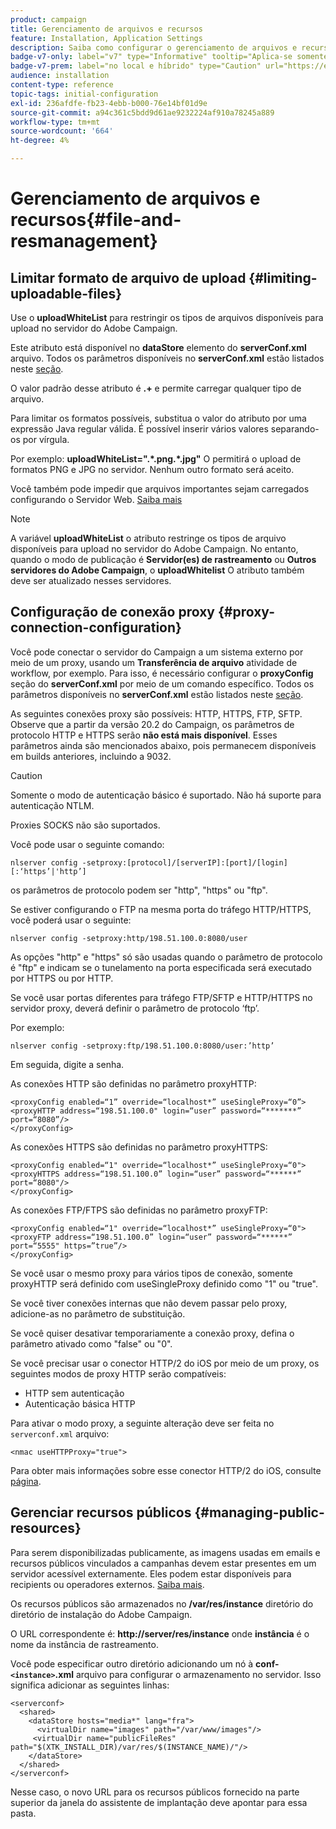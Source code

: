 ```yaml
---
product: campaign
title: Gerenciamento de arquivos e recursos
feature: Installation, Application Settings
description: Saiba como configurar o gerenciamento de arquivos e recursos no Campaign
badge-v7-only: label="v7" type="Informative" tooltip="Aplica-se somente ao Campaign Classic v7"
badge-v7-prem: label="no local e híbrido" type="Caution" url="https://experienceleague.adobe.com/docs/campaign-classic/using/installing-campaign-classic/architecture-and-hosting-models/hosting-models-lp/hosting-models.html?lang=pt-BR" tooltip="Aplica-se somente a implantações locais e híbridas"
audience: installation
content-type: reference
topic-tags: initial-configuration
exl-id: 236afdfe-fb23-4ebb-b000-76e14bf01d9e
source-git-commit: a94c361c5bdd9d61ae9232224af910a78245a889
workflow-type: tm+mt
source-wordcount: '664'
ht-degree: 4%

---
```


# Gerenciamento de arquivos e recursos{#file-and-resmanagement}



## Limitar formato de arquivo de upload {#limiting-uploadable-files}

Use o **uploadWhiteList** para restringir os tipos de arquivos disponíveis para upload no servidor do Adobe Campaign.

Este atributo está disponível no **dataStore** elemento do **serverConf.xml** arquivo. Todos os parâmetros disponíveis no **serverConf.xml** estão listados neste [seção](../../installation/using/the-server-configuration-file.md).

O valor padrão desse atributo é **.+** e permite carregar qualquer tipo de arquivo.

Para limitar os formatos possíveis, substitua o valor do atributo por uma expressão Java regular válida. É possível inserir vários valores separando-os por vírgula.

Por exemplo: **uploadWhiteList=&quot;.&#42;.png.&#42;.jpg&quot;** O permitirá o upload de formatos PNG e JPG no servidor. Nenhum outro formato será aceito.

Você também pode impedir que arquivos importantes sejam carregados configurando o Servidor Web. [Saiba mais](web-server-configuration.md)

>[!NOTE]
>
>A variável **uploadWhiteList** o atributo restringe os tipos de arquivo disponíveis para upload no servidor do Adobe Campaign. No entanto, quando o modo de publicação é **Servidor(es) de rastreamento** ou **Outros servidores do Adobe Campaign**, o **uploadWhitelist** O atributo também deve ser atualizado nesses servidores.

## Configuração de conexão proxy {#proxy-connection-configuration}

Você pode conectar o servidor do Campaign a um sistema externo por meio de um proxy, usando um **Transferência de arquivo** atividade de workflow, por exemplo. Para isso, é necessário configurar o **proxyConfig** seção do **serverConf.xml** por meio de um comando específico. Todos os parâmetros disponíveis no **serverConf.xml** estão listados neste [seção](../../installation/using/the-server-configuration-file.md).

As seguintes conexões proxy são possíveis: HTTP, HTTPS, FTP, SFTP. Observe que a partir da versão 20.2 do Campaign, os parâmetros de protocolo HTTP e HTTPS serão **não está mais disponível**. Esses parâmetros ainda são mencionados abaixo, pois permanecem disponíveis em builds anteriores, incluindo a 9032.

>[!CAUTION]
>
>Somente o modo de autenticação básico é suportado. Não há suporte para autenticação NTLM.
>
>Proxies SOCKS não são suportados.
>

Você pode usar o seguinte comando:

```
nlserver config -setproxy:[protocol]/[serverIP]:[port]/[login][:‘https’|'http’]
```

os parâmetros de protocolo podem ser &quot;http&quot;, &quot;https&quot; ou &quot;ftp&quot;.

Se estiver configurando o FTP na mesma porta do tráfego HTTP/HTTPS, você poderá usar o seguinte:

```
nlserver config -setproxy:http/198.51.100.0:8080/user
```

As opções &quot;http&quot; e &quot;https&quot; só são usadas quando o parâmetro de protocolo é &quot;ftp&quot; e indicam se o tunelamento na porta especificada será executado por HTTPS ou por HTTP.

Se você usar portas diferentes para tráfego FTP/SFTP e HTTP/HTTPS no servidor proxy, deverá definir o parâmetro de protocolo ‘ftp’.


Por exemplo:

```
nlserver config -setproxy:ftp/198.51.100.0:8080/user:’http’
```

Em seguida, digite a senha.

As conexões HTTP são definidas no parâmetro proxyHTTP:

```
<proxyConfig enabled=“1” override=“localhost*” useSingleProxy=“0”>
<proxyHTTP address=“198.51.100.0" login=“user” password=“*******” port=“8080”/>
</proxyConfig>
```

As conexões HTTPS são definidas no parâmetro proxyHTTPS:

```
<proxyConfig enabled=“1" override=“localhost*” useSingleProxy=“0">
<proxyHTTPS address=“198.51.100.0” login=“user” password=“******” port=“8080"/>
</proxyConfig>
```

As conexões FTP/FTPS são definidas no parâmetro proxyFTP:

```
<proxyConfig enabled=“1" override=“localhost*” useSingleProxy=“0">
<proxyFTP address=“198.51.100.0” login=“user” password=“******” port=“5555" https=”true”/>
</proxyConfig>
```

Se você usar o mesmo proxy para vários tipos de conexão, somente proxyHTTP será definido com useSingleProxy definido como &quot;1&quot; ou &quot;true&quot;.

Se você tiver conexões internas que não devem passar pelo proxy, adicione-as no parâmetro de substituição.

Se você quiser desativar temporariamente a conexão proxy, defina o parâmetro ativado como &quot;false&quot; ou &quot;0&quot;.

Se você precisar usar o conector HTTP/2 do iOS por meio de um proxy, os seguintes modos de proxy HTTP serão compatíveis:

* HTTP sem autenticação
* Autenticação básica HTTP

Para ativar o modo proxy, a seguinte alteração deve ser feita no `serverconf.xml` arquivo:

```
<nmac useHTTPProxy="true">
```

Para obter mais informações sobre esse conector HTTP/2 do iOS, consulte [página](../../delivery/using/about-mobile-app-channel.md).

## Gerenciar recursos públicos {#managing-public-resources}

Para serem disponibilizadas publicamente, as imagens usadas em emails e recursos públicos vinculados a campanhas devem estar presentes em um servidor acessível externamente. Eles podem estar disponíveis para recipients ou operadores externos. [Saiba mais](../../installation/using/deploying-an-instance.md#managing-public-resources).

Os recursos públicos são armazenados no **/var/res/instance** diretório do diretório de instalação do Adobe Campaign.

O URL correspondente é: **http://server/res/instance** onde **instância** é o nome da instância de rastreamento.

Você pode especificar outro diretório adicionando um nó à **conf-`<instance>`.xml** arquivo para configurar o armazenamento no servidor. Isso significa adicionar as seguintes linhas:

```
<serverconf>
  <shared>
    <dataStore hosts="media*" lang="fra">
      <virtualDir name="images" path="/var/www/images"/>
     <virtualDir name="publicFileRes" path="$(XTK_INSTALL_DIR)/var/res/$(INSTANCE_NAME)/"/>
    </dataStore>
  </shared>
</serverconf>
```

Nesse caso, o novo URL para os recursos públicos fornecido na parte superior da janela do assistente de implantação deve apontar para essa pasta.
